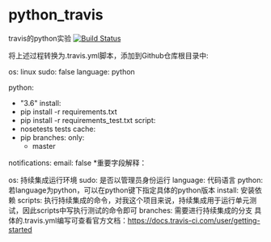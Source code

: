 # python_travis
travis的python实验
[![Build Status](https://travis-ci.org/liukaida/python_travis.svg?branch=master)](https://travis-ci.org/liukaida/python_travis)


将上述过程转换为.travis.yml脚本，添加到Github仓库根目录中:

os: linux
sudo: false
language: python

python:
  - "3.6"
install:
  - pip install -r requirements.txt
  - pip install -r requirements_test.txt
script:
  - nosetests tests
cache:
  - pip
branches:
  only:
    - master

notifications:
  email: false
*重要字段解释：

os: 持续集成运行环境
sudo: 是否以管理员身份运行
language: 代码语言
python: 若language为python，可以在python键下指定具体的python版本
install: 安装依赖
scripts: 执行持续集成的命令，对我这个项目来说，持续集成用于运行单元测试，因此scripts中写执行测试的命令即可
branches: 需要进行持续集成的分支
具体的.travis.yml编写可查看官方文档：https://docs.travis-ci.com/user/getting-started
